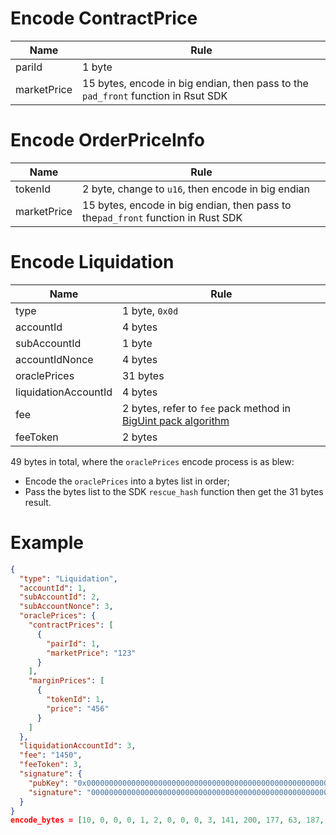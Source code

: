 # Encode ContractPrice

| Name   | Rule                                                                              |
|--------|-----------------------------------------------------------------------------------|
| pariId | 1 byte                                                                            |
|marketPrice| 15 bytes, encode in big endian, then pass to the `pad_front` function in Rsut SDK |

# Encode OrderPriceInfo

| Name        | Rule                                                                                  |
|-------------|---------------------------------------------------------------------------------------|
| tokenId     | 2 byte, change to `u16`, then encode in big endian                                    |
| marketPrice | 15 bytes, encode in big endian, then pass to the`pad_front` function in Rust SDK |


# Encode Liquidation

| Name         | Rule                                    |
|--------------|-----------------------------------------|
|type | 1 byte, `0x0d`                        |
| accountId         | 4 bytes                                 |
| subAccountId      | 1 byte                                  |
| accountIdNonce | 4 bytes                                 |
| oraclePrices | 31 bytes                                |
| liquidationAccountId | 4 bytes                                 |
| fee | 2 bytes, refer to `fee` pack method in [BigUint pack algorithm](#biguint-pack-algorithm) |
| feeToken | 2 bytes                                 |

49 bytes in total, where the `oraclePrices` encode process is as blew:

* Encode the `oraclePrices` into a bytes list in order;
* Pass the bytes list to the SDK `rescue_hash` function then get the 31 bytes result.

# Example


```json
{
  "type": "Liquidation",
  "accountId": 1,
  "subAccountId": 2,
  "subAccountNonce": 3,
  "oraclePrices": {
    "contractPrices": [
      {
        "pairId": 1,
        "marketPrice": "123"
      }
    ],
    "marginPrices": [
      {
        "tokenId": 1,
        "price": "456"
      }
    ]
  },
  "liquidationAccountId": 3,
  "fee": "1450",
  "feeToken": 3,
  "signature": {
    "pubKey": "0x0000000000000000000000000000000000000000000000000000000000000000",
    "signature": "00000000000000000000000000000000000000000000000000000000000000000000000000000000000000000000000000000000000000000000000000000000"
  }
}
encode_bytes = [10, 0, 0, 0, 1, 2, 0, 0, 0, 3, 141, 200, 177, 63, 187, 15, 209, 184, 131, 185, 181, 117, 121, 115, 86, 252, 98, 58, 122, 70, 129, 240, 191, 202, 67, 248, 16, 60, 117, 39, 91, 0, 0, 0, 3, 0, 3, 181, 64]
```

